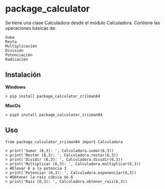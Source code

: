 # package_calculator
Se tiene una clase Calculadora desde el módulo Calculadora.
Contiene las operaciones básicas de:
```
Suma
Resta
Multiplicación
División
Potenciación
Radicación
```

## Instalación
**Windows**
```
> pip install package_calculator_zriiman84
```

**MacOs**
```
> pip3 install package_calculator_zriiman84
```

## Uso
```
from package_calculator_zriiman84 import Calculadora

> print('Sumar (6,3): ', Calculadora.sumar(6,3)) 
> print('Restar (6,3): ', Calculadora.restar(6,3))
> print('Dividir (6,3): ', Calculadora.dividir(6,3))
> print('Multiplicar (6,3): ', Calculadora.multiplicar(6,3))
> #Elevar 6 a la potencia 3 
> print('Potenciar (6,3): ', Calculadora.exponenciar(6,3)) 
> #Obtener la raíz cúbica de 6
> print('Raíz (6,3): ', Calculadora.obtener_raiz(6,3))
```